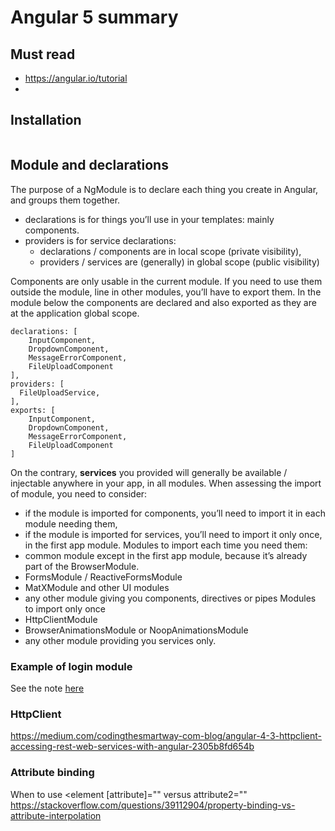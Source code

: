 # Angular 5 summary

## Must read

* https://angular.io/tutorial
*

## Installation

```
```

## Module and declarations

The purpose of a NgModule is to declare each thing you create in Angular, and groups them together.

* declarations is for things you’ll use in your templates: mainly components.
* providers is for service declarations:
  * declarations / components are in local scope (private visibility),
  * providers / services are (generally) in global scope (public visibility)

Components are only usable in the current module. If you need to use them outside the module, line in other modules, you’ll have to export them. In the module below the components are declared and also exported as they are at the application global scope.

```
declarations: [
    InputComponent,
    DropdownComponent,
    MessageErrorComponent,
    FileUploadComponent
],
providers: [
  FileUploadService,
],
exports: [
    InputComponent,
    DropdownComponent,
    MessageErrorComponent,
    FileUploadComponent
]
```

On the contrary, **services** you provided will generally be available / injectable anywhere in your app, in all modules.
When assessing the import of module, you need to consider:

* if the module is imported for components, you’ll need to import it in each module needing them,
* if the module is imported for services, you’ll need to import it only once, in the first app module.
Modules to import each time you need them:
* common module except in the first app module, because it’s already part of the BrowserModule.
* FormsModule / ReactiveFormsModule
* MatXModule and other UI modules
* any other module giving you components, directives or pipes
Modules to import only once
* HttpClientModule
* BrowserAnimationsModule or NoopAnimationsModule
* any other module providing you services only.


### Example of login module

See the note [here](./dev-login.md)

### HttpClient

https://medium.com/codingthesmartway-com-blog/angular-4-3-httpclient-accessing-rest-web-services-with-angular-2305b8fd654b

### Attribute binding

When to use <element [attribute]=""  versus attribute2=""
https://stackoverflow.com/questions/39112904/property-binding-vs-attribute-interpolation
